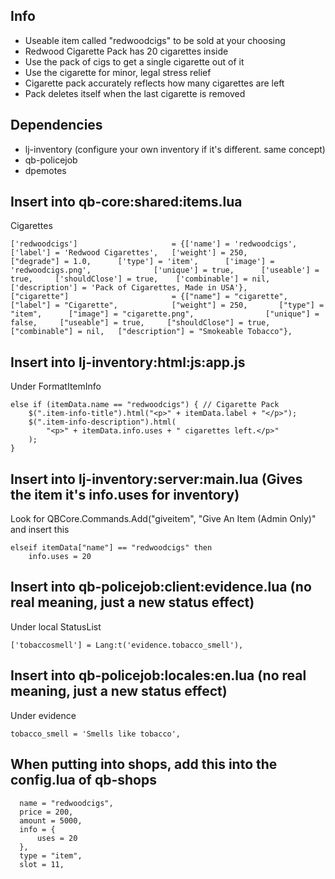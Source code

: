 ## Info
- Useable item called "redwoodcigs" to be sold at your choosing
- Redwood Cigarette Pack has 20 cigarettes inside
- Use the pack of cigs to get a single cigarette out of it
- Use the cigarette for minor, legal stress relief
- Cigarette pack accurately reflects how many cigarettes are left
- Pack deletes itself when the last cigarette is removed

## Dependencies
- lj-inventory (configure your own inventory if it's different. same concept)
- qb-policejob
- dpemotes

## Insert into qb-core:shared:items.lua
Cigarettes
```
['redwoodcigs'] 				 	= {['name'] = 'redwoodcigs', 			['label'] = 'Redwood Cigarettes', 	['weight'] = 250, 		["degrade"] = 1.0,		['type'] = 'item', 		['image'] = 'redwoodcigs.png', 				['unique'] = true, 		['useable'] = true, 	['shouldClose'] = true,	   ['combinable'] = nil,   ['description'] = 'Pack of Cigarettes, Made in USA'},
["cigarette"] 						= {["name"] = "cigarette",  	     	["label"] = "Cigarette",	 		["weight"] = 250, 		["type"] = "item", 		["image"] = "cigarette.png", 				["unique"] = false, 	["useable"] = true, 	["shouldClose"] = true,   	["combinable"] = nil,   ["description"] = "Smokeable Tobacco"},
```

## Insert into lj-inventory:html:js:app.js

Under FormatItemInfo
```
else if (itemData.name == "redwoodcigs") { // Cigarette Pack
    $(".item-info-title").html("<p>" + itemData.label + "</p>");
    $(".item-info-description").html(
        "<p>" + itemData.info.uses + " cigarettes left.</p>"
    );
}
```

## Insert into lj-inventory:server:main.lua (Gives the item it's info.uses for inventory)
Look for QBCore.Commands.Add("giveitem", "Give An Item (Admin Only)" and insert this
```
elseif itemData["name"] == "redwoodcigs" then
    info.uses = 20
```

## Insert into qb-policejob:client:evidence.lua (no real meaning, just a new status effect)

Under local StatusList
```
['tobaccosmell'] = Lang:t('evidence.tobacco_smell'),
```

## Insert into qb-policejob:locales:en.lua (no real meaning, just a new status effect)

Under evidence
```
tobacco_smell = 'Smells like tobacco',
```

## When putting into shops, add this into the config.lua of qb-shops
```
  name = "redwoodcigs",
  price = 200,
  amount = 5000,
  info = {
      uses = 20
  },
  type = "item",
  slot = 11,
```
